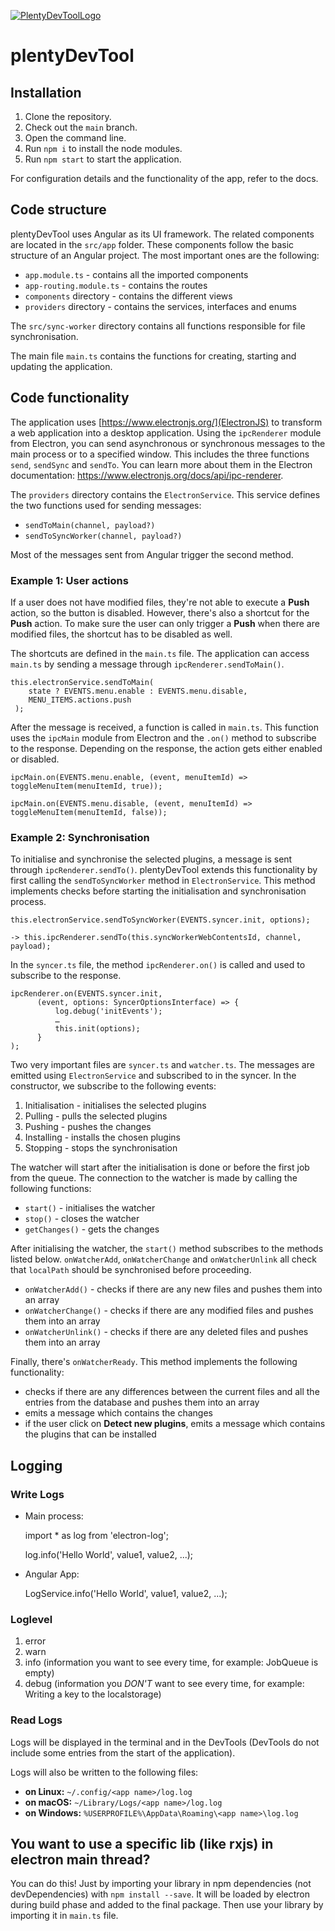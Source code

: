 [![PlentyDevToolLogo](https://cdnmp.plentymarkets.com/8501/meta/images/icon_plugin_xs.png)](https://angular.io/)

# plentyDevTool

## Installation

1. Clone the repository.
2. Check out the `main` branch.
3. Open the command line.
4. Run `npm i` to install the node modules.
5. Run `npm start` to start the application.

For configuration details and the functionality of the app, refer to the docs.

## Code structure

plentyDevTool uses Angular as its UI framework. The related components are located in the `src/app` folder. These components follow the basic structure of an Angular project. The most important ones are the following:
* `app.module.ts` - contains all the imported components
* `app-routing.module.ts` - contains the routes
* `components` directory - contains the different views
* `providers` directory - contains the services, interfaces and enums

The `src/sync-worker` directory contains all functions responsible for file synchronisation.

The main file `main.ts` contains the functions for creating, starting and updating the application.

## Code functionality

The application uses [https://www.electronjs.org/](ElectronJS) to transform a web application into a desktop application. Using the `ipcRenderer` module from Electron, you can send asynchronous or synchronous messages to the main process or to a specified window. This includes the three functions `send`, `sendSync` and `sendTo`. You can learn more about them in the Electron documentation: https://www.electronjs.org/docs/api/ipc-renderer.

The `providers` directory contains the `ElectronService`. This service defines the two functions used for sending messages:
* `sendToMain(channel, payload?)`
* `sendToSyncWorker(channel, payload?)`

Most of the messages sent from Angular trigger the second method.

### Example 1: User actions

If a user does not have modified files, they're not able to execute a **Push** action, so the button is disabled. However, there's also a shortcut for the **Push** action. To make sure the user can only trigger a **Push** when there are modified files, the shortcut has to be disabled as well.

The shortcuts are defined in the `main.ts` file. The application can access `main.ts` by sending a message through `ipcRenderer.sendToMain()`.

```
this.electronService.sendToMain(
    state ? EVENTS.menu.enable : EVENTS.menu.disable,
    MENU_ITEMS.actions.push
 );
```

After the message is received, a function is called in `main.ts`. This function uses the `ipcMain` module from Electron and the `.on()` method to subscribe to the response. Depending on the response, the action gets either enabled or disabled.

`ipcMain.on(EVENTS.menu.enable, (event, menuItemId) => toggleMenuItem(menuItemId, true));`

`ipcMain.on(EVENTS.menu.disable, (event, menuItemId) => toggleMenuItem(menuItemId, false));`

### Example 2: Synchronisation

To initialise and synchronise the selected plugins, a message is sent through `ipcRenderer.sendTo()`. plentyDevTool extends this functionality by first calling the `sendToSyncWorker` method in `ElectronService`. This method implements checks before starting the initialisation and synchronisation process.

```
this.electronService.sendToSyncWorker(EVENTS.syncer.init, options);

-> this.ipcRenderer.sendTo(this.syncWorkerWebContentsId, channel, payload);
```

In the `syncer.ts` file, the method `ipcRenderer.on()` is called and used to subscribe to the response.
```
ipcRenderer.on(EVENTS.syncer.init, 
      (event, options: SyncerOptionsInterface) => {
          log.debug('initEvents');
          …
          this.init(options);
      }
);
```

Two very important files are `syncer.ts` and `watcher.ts`. The messages are emitted using `ElectronService` and subscribed to in the syncer. In the constructor, we subscribe to the following events:
1. Initialisation - initialises the selected plugins
2. Pulling - pulls the selected plugins
3. Pushing - pushes the changes
4. Installing - installs the chosen plugins
5. Stopping - stops the synchronisation

The watcher will start after the initialisation is done or before the first job from the queue. The connection to the watcher is made by calling the following functions:
* `start()` - initialises the watcher
* `stop()` - closes the watcher
* `getChanges()` - gets the changes

After initialising the watcher, the `start()` method subscribes to the methods listed below. `onWatcherAdd`, `onWatcherChange` and `onWatcherUnlink` all check that `localPath` should be synchronised before proceeding.

* `onWatcherAdd()` - checks if there are any new files and pushes them into an array
* `onWatcherChange()` - checks if there are any modified files and pushes them into an array
* `onWatcherUnlink()` - checks if there are any deleted files and pushes them into an array

Finally, there's `onWatcherReady`. This method implements the following functionality:

* checks if there are any differences between the current files and all the entries from the database and pushes them into an array
* emits a message which contains the changes
* if the user click on **Detect new plugins**, emits a message which contains the plugins that can be installed

## Logging

### Write Logs

* Main process:
  
    import * as log from 'electron-log';
  
    log.info('Hello World', value1, value2, ...);

* Angular App:
  
    LogService.info('Hello World', value1, value2, ...);

### Loglevel

1. error
2. warn
3. info (information you want to see every time, for example: JobQueue is empty)
4. debug (information you *DON'T* want to see every time, for example: Writing a key to the localstorage)

### Read Logs

Logs will be displayed in the terminal and in the DevTools (DevTools do not include some entries from the start of the application).

Logs will also be written to the following files:

* **on Linux:** `~/.config/<app name>/log.log`
* **on macOS:** `~/Library/Logs/<app name>/log.log`
* **on Windows:** `%USERPROFILE%\AppData\Roaming\<app name>\log.log`

## You want to use a specific lib (like rxjs) in electron main thread?

You can do this! Just by importing your library in npm dependencies (not devDependencies) with `npm install --save`. It will be loaded by electron during build phase and added to the final package. Then use your library by importing it in `main.ts` file.

